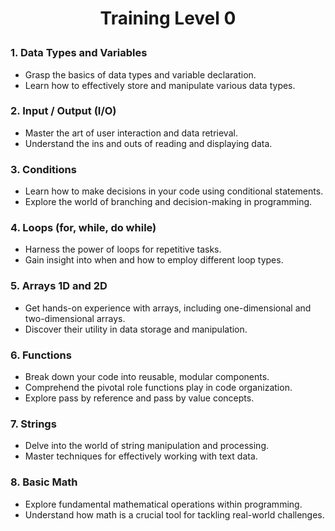 <h1><b><p align="center">Training Level 0</p></b></h1>

### 1. Data Types and Variables
- Grasp the basics of data types and variable declaration.
- Learn how to effectively store and manipulate various data types.

### 2. Input / Output (I/O)
- Master the art of user interaction and data retrieval.
- Understand the ins and outs of reading and displaying data.

### 3. Conditions
- Learn how to make decisions in your code using conditional statements.
- Explore the world of branching and decision-making in programming.

### 4. Loops (for, while, do while)
- Harness the power of loops for repetitive tasks.
- Gain insight into when and how to employ different loop types.

### 5. Arrays 1D and 2D
- Get hands-on experience with arrays, including one-dimensional and two-dimensional arrays.
- Discover their utility in data storage and manipulation.

### 6. Functions
- Break down your code into reusable, modular components.
- Comprehend the pivotal role functions play in code organization.
- Explore pass by reference and pass by value concepts.

### 7. Strings
- Delve into the world of string manipulation and processing.
- Master techniques for effectively working with text data.

### 8. Basic Math
- Explore fundamental mathematical operations within programming.
- Understand how math is a crucial tool for tackling real-world challenges.